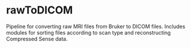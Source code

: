 # rawToDICOM
Pipeline for converting raw MRI files from Bruker to DICOM files. Includes modules for sorting files according to scan type and reconstructing Compressed Sense data.
